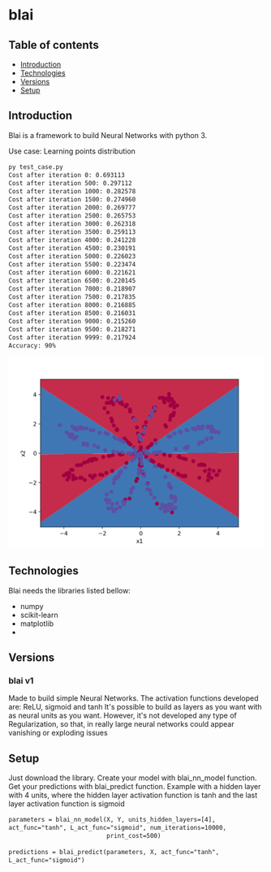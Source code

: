# blai
## Table of contents
* [Introduction](#Introduction)
* [Technologies](#technologies)
* [Versions](#Versions)
* [Setup](#setup)
## Introduction
Blai is a framework to build Neural Networks with python 3.

Use case: Learning points distribution

```
py test_case.py
Cost after iteration 0: 0.693113
Cost after iteration 500: 0.297112
Cost after iteration 1000: 0.282578
Cost after iteration 1500: 0.274960
Cost after iteration 2000: 0.269777
Cost after iteration 2500: 0.265753
Cost after iteration 3000: 0.262318
Cost after iteration 3500: 0.259113
Cost after iteration 4000: 0.241228
Cost after iteration 4500: 0.230191
Cost after iteration 5000: 0.226023
Cost after iteration 5500: 0.223474
Cost after iteration 6000: 0.221621
Cost after iteration 6500: 0.220145
Cost after iteration 7000: 0.218907
Cost after iteration 7500: 0.217835
Cost after iteration 8000: 0.216885
Cost after iteration 8500: 0.216031
Cost after iteration 9000: 0.215260
Cost after iteration 9500: 0.218271
Cost after iteration 9999: 0.217924
Accuracy: 90%
```

![output test case](./images/output-test-case.png)
## Technologies
Blai needs the libraries listed bellow:
* numpy
* scikit-learn
* matplotlib
* 
## Versions
### blai v1
Made to build simple Neural Networks.
The activation functions developed are: ReLU, sigmoid and tanh
It's possible to build as layers as you want with as neural units as you want.
However, it's not developed any type of Regularization, so that, in really large neural networks could appear vanishing or exploding issues
## Setup
Just download the library. 
Create your model with blai_nn_model function.
Get your predictions with blai_predict function.
Example with a hidden layer with 4 units, where the hidden layer activation function is tanh and the last layer activation function is sigmoid
```
parameters = blai_nn_model(X, Y, units_hidden_layers=[4], act_func="tanh", L_act_func="sigmoid", num_iterations=10000,
                           print_cost=500)

predictions = blai_predict(parameters, X, act_func="tanh", L_act_func="sigmoid")
```




